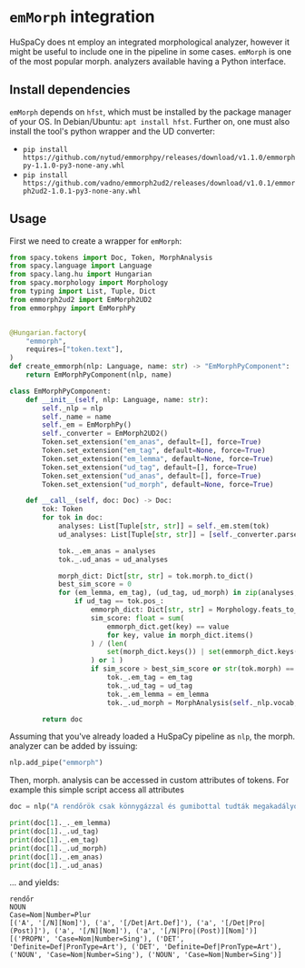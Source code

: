# `emMorph` integration

HuSpaCy does nt employ an integrated morphological analyzer, however it might be useful to include one in the pipeline in some cases. `emMorph` is one of the most popular morph. analyzers available having a Python interface. 

## Install dependencies

`emMorph` depends on `hfst`, which must be installed by the package manager of your OS. In Debian/Ubuntu: `apt install hfst`. Further on, one must also install the tool's python wrapper and the UD converter:
- `pip install https://github.com/nytud/emmorphpy/releases/download/v1.1.0/emmorphpy-1.1.0-py3-none-any.whl`
- `pip install https://github.com/vadno/emmorph2ud2/releases/download/v1.0.1/emmorph2ud2-1.0.1-py3-none-any.whl`

## Usage

First we need to create a wrapper for `emMorph`:

```python
from spacy.tokens import Doc, Token, MorphAnalysis
from spacy.language import Language
from spacy.lang.hu import Hungarian 
from spacy.morphology import Morphology
from typing import List, Tuple, Dict
from emmorph2ud2 import EmMorph2UD2
from emmorphpy import EmMorphPy


@Hungarian.factory(
    "emmorph",
    requires=["token.text"],
)
def create_emmorph(nlp: Language, name: str) -> "EmMorphPyComponent":
    return EmMorphPyComponent(nlp, name)

class EmMorphPyComponent:
    def __init__(self, nlp: Language, name: str):
        self._nlp = nlp
        self._name = name
        self._em = EmMorphPy()
        self._converter = EmMorph2UD2()
        Token.set_extension("em_anas", default=[], force=True)
        Token.set_extension("em_tag", default=None, force=True)
        Token.set_extension("em_lemma", default=None, force=True)
        Token.set_extension("ud_tag", default=[], force=True)
        Token.set_extension("ud_anas", default=[], force=True)
        Token.set_extension("ud_morph", default=None, force=True)

    def __call__(self, doc: Doc) -> Doc:
        tok: Token
        for tok in doc:
            analyses: List[Tuple[str, str]] = self._em.stem(tok)
            ud_analyses: List[Tuple[str, str]] = [self._converter.parse(tok, ana[0], ana[1]) for ana in analyses]

            tok._.em_anas = analyses
            tok._.ud_anas = ud_analyses

            morph_dict: Dict[str, str] = tok.morph.to_dict()
            best_sim_score = 0
            for (em_lemma, em_tag), (ud_tag, ud_morph) in zip(analyses, ud_analyses):
                if ud_tag == tok.pos_:
                    emmorph_dict: Dict[str, str] = Morphology.feats_to_dict(ud_morph)
                    sim_score: float = sum(
                        emmorph_dict.get(key) == value
                        for key, value in morph_dict.items()
                    ) / (len(
                        set(morph_dict.keys()) | set(emmorph_dict.keys())
                    ) or 1 )
                    if sim_score > best_sim_score or str(tok.morph) == "" and ud_morph == "_":
                        tok._.em_tag = em_tag
                        tok._.ud_tag = ud_tag
                        tok._.em_lemma = em_lemma
                        tok._.ud_morph = MorphAnalysis(self._nlp.vocab, ud_morph)

        return doc
```

<!--
```python
try:
    import hu_core_news_lg
except ImportError:
    import huspacy
    huspacy.download("hu_core_news_lg")
    import hu_core_news_lg

nlp = hu_core_news_lg.load()
```
-->

Assuming that you've already loaded a HuSpaCy pipeline as `nlp`, the morph. analyzer can be added by issuing:

<!--pytest-codeblocks:cont-->
```python
nlp.add_pipe("emmorph")
```

Then, morph. analysis can be accessed in custom attributes of tokens. For example this simple script access all attributes

<!--pytest-codeblocks:cont-->
```python
doc = nlp("A rendőrök csak könnygázzal és gumibottal tudták megakadályozni.")

print(doc[1]._._em_lemma)
print(doc[1]._.ud_tag)
print(doc[1]._.em_tag)
print(doc[1]._.ud_morph)
print(doc[1]._.em_anas)
print(doc[1]._.ud_anas)
```

... and yields:

<!--pytest-codeblocks:expected-output-->
```
rendőr
NOUN
Case=Nom|Number=Plur
[('A', '[/N][Nom]'), ('a', '[/Det|Art.Def]'), ('a', '[/Det|Pro|(Post)]'), ('a', '[/N][Nom]'), ('a', '[/N|Pro|(Post)][Nom]')]
[('PROPN', 'Case=Nom|Number=Sing'), ('DET', 'Definite=Def|PronType=Art'), ('DET', 'Definite=Def|PronType=Art'), ('NOUN', 'Case=Nom|Number=Sing'), ('NOUN', 'Case=Nom|Number=Sing')]
```
